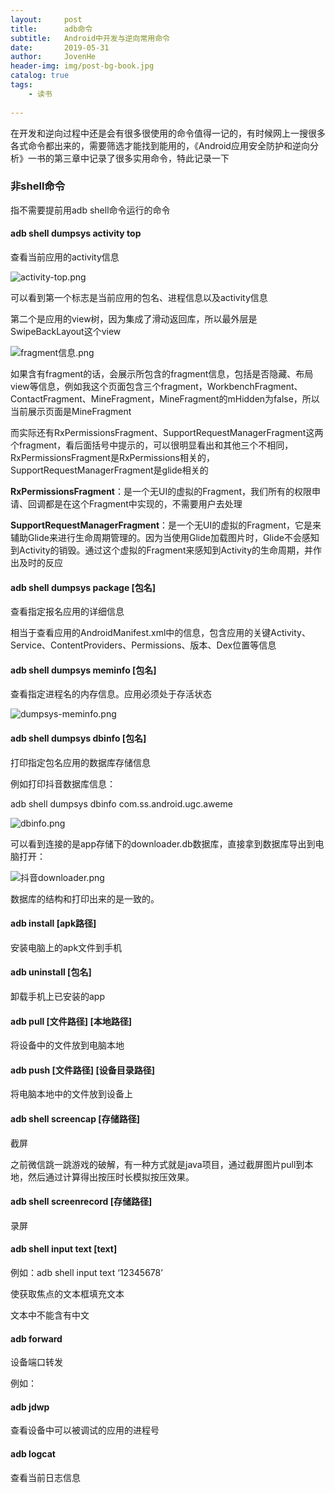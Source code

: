 ```yaml
---
layout:     post
title:      adb命令
subtitle:   Android中开发与逆向常用命令
date:       2019-05-31
author:     JovenHe
header-img: img/post-bg-book.jpg
catalog: true
tags:
    - 读书
    
---
```


在开发和逆向过程中还是会有很多很使用的命令值得一记的，有时候网上一搜很多各式命令都出来的，需要筛选才能找到能用的，《Android应用安全防护和逆向分析》一书的第三章中记录了很多实用命令，特此记录一下

### 非shell命令

指不需要提前用adb shell命令运行的命令

#### adb shell dumpsys activity top

查看当前应用的activity信息

<img src="https://i.loli.net/2019/07/02/5d1ab1743bc2459944.png" alt="activity-top.png" title="activity-top.png" />

可以看到第一个标志是当前应用的包名、进程信息以及activity信息

第二个是应用的view树，因为集成了滑动返回库，所以最外层是SwipeBackLayout这个view

<img src="https://i.loli.net/2019/07/02/5d1b04fab67d428306.png" alt="fragment信息.png" title="fragment信息.png" />

如果含有fragment的话，会展示所包含的fragment信息，包括是否隐藏、布局view等信息，例如我这个页面包含三个fragment，WorkbenchFragment、ContactFragment、MineFragment，MineFragment的mHidden为false，所以当前展示页面是MineFragment

而实际还有RxPermissionsFragment、SupportRequestManagerFragment这两个fragment，看后面括号中提示的，可以很明显看出和其他三个不相同，RxPermissionsFragment是RxPermissions相关的，SupportRequestManagerFragment是glide相关的

**RxPermissionsFragment**：是一个无UI的虚拟的Fragment，我们所有的权限申请、回调都是在这个Fragment中实现的，不需要用户去处理

**SupportRequestManagerFragment**：是一个无UI的虚拟的Fragment，它是来辅助Glide来进行生命周期管理的。因为当使用Glide加载图片时，Glide不会感知到Activity的销毁。通过这个虚拟的Fragment来感知到Activity的生命周期，并作出及时的反应

#### adb shell dumpsys package [包名]

查看指定报名应用的详细信息

相当于查看应用的AndroidManifest.xml中的信息，包含应用的关键Activity、Service、ContentProviders、Permissions、版本、Dex位置等信息

#### adb shell dumpsys meminfo [包名]

查看指定进程名的内存信息。应用必须处于存活状态

<img src="https://i.loli.net/2019/07/03/5d1c498d09a0755423.png" alt="dumpsys-meminfo.png" title="dumpsys-meminfo.png" />

#### adb shell dumpsys dbinfo [包名]

打印指定包名应用的数据库存储信息

例如打印抖音数据库信息：

adb shell dumpsys dbinfo com.ss.android.ugc.aweme

<img src="https://i.loli.net/2019/07/15/5d2c59f6a4bad62207.png" alt="dbinfo.png" title="dbinfo.png" />

可以看到连接的是app存储下的downloader.db数据库，直接拿到数据库导出到电脑打开：

<img src="https://i.loli.net/2019/07/15/5d2c5c421ae6c69801.png" alt="抖音downloader.png" title="抖音downloader.png" />

数据库的结构和打印出来的是一致的。

#### adb install [apk路径]

安装电脑上的apk文件到手机

#### adb uninstall [包名]

卸载手机上已安装的app

#### adb pull [文件路径] \[本地路径]

将设备中的文件放到电脑本地

#### adb push [文件路径] \[设备目录路径]

将电脑本地中的文件放到设备上

#### adb shell screencap [存储路径] 

截屏

之前微信跳一跳游戏的破解，有一种方式就是java项目，通过截屏图片pull到本地，然后通过计算得出按压时长模拟按压效果。

#### adb shell screenrecord [存储路径] 

录屏

#### adb shell input text [text]

例如：adb shell input text ‘12345678’

使获取焦点的文本框填充文本

文本中不能含有中文

#### adb forward

设备端口转发

例如：

#### adb jdwp

查看设备中可以被调试的应用的进程号

#### adb logcat

查看当前日志信息



